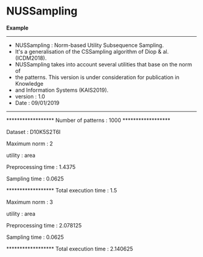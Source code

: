 # NUSSampling


**Example**

**********************************************************************************
* NUSSampling : Norm-based Utility Subsequence Sampling.                         
* It's a generalisation of the CSSampling algorithm of Diop & al. (ICDM2018).    
* NUSSampling takes into account several utilities that base on the norm of      
* the patterns. This version is under consideration for publication in Knowledge 
* and Information Systems (KAIS2019).                                            
* version : 1.0                                                                  
* Date : 09/01/2019                                                              
**********************************************************************************

****************** Number of patterns :  1000  ******************

Dataset :  D10K5S2T6I

Maximum norm :  2

utility :  area

Preprocessing time :  1.4375

Sampling time :  0.0625

****************** Total execution time :  1.5

Maximum norm :  3

utility :  area

Preprocessing time :  2.078125

Sampling time :  0.0625

****************** Total execution time :  2.140625


